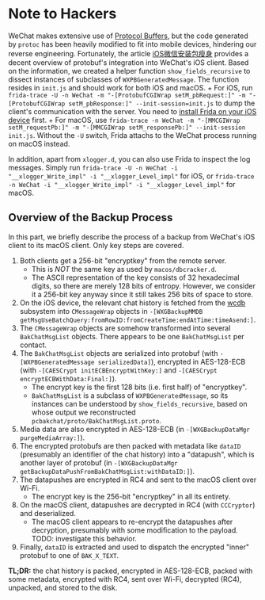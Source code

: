 # Note to Hackers

WeChat makes extensive use of [Protocol Buffers](https://developers.google.com/protocol-buffers), but the code generated by `protoc` has been heavily modified to fit into mobile devices, hindering our reverse engineering. Fortunately, the article [iOS微信安装包瘦身](https://cloud.tencent.com/developer/article/1030792) provides a decent overview of protobuf's integration into WeChat's iOS client. Based on the information, we created a helper function `show_fields_recursive` to dissect instances of subclasses of `WXPBGeneratedMessage`. The function resides in `init.js` and should work for both iOS and macOS.
    + For iOS, run `frida-trace -U -n WeChat -m "-[ProtobufCGIWrap setM_pbRequest:]" -m "-[ProtobufCGIWrap setM_pbResponse:]" --init-session=init.js` to dump the client's communication with the server. You need to [install Frida on your iOS device](https://frida.re/docs/ios/) first.
    + For macOS, use `frida-trace -n WeChat -m "-[MMCGIWrap setM_requestPb:]" -m "-[MMCGIWrap setM_responsePb:]" --init-session init.js`. Without the `-U` switch, Frida attachs to the WeChat process running on macOS instead.

In addition, apart from `xlogger.d`, you can also use Frida to inspect the log messages. Simply run `frida-trace -U -n WeChat -i "__xlogger_Write_impl" -i "__xlogger_Level_impl"` for iOS, or `frida-trace -n WeChat -i "__xlogger_Write_impl" -i "__xlogger_Level_impl"` for macOS.

## Overview of the Backup Process

In this part, we briefly describe the process of a backup from WeChat's iOS client to its macOS client. Only key steps are covered.

1. Both clients get a 256-bit "encryptkey" from the remote server.
    + This is *NOT* the same key as used by `macos/dbcracker.d`.
    + The ASCII representation of the key consists of 32 hexadecimal digits, so there are merely 128 bits of entropy. However, we consider it a 256-bit key anyway since it still takes 256 bits of space to store.
2. On the iOS device, the relevant chat history is fetched from the [wcdb](https://github.com/Tencent/wcdb) subsystem into `CMessageWrap` objects in `-[WXGBackupMMDB getMsgUseBatchQuery:fromRowID:fromCreateTime:endAtTime:timeAsend:]`.
3. The `CMessageWrap` objects are somehow transformed into several `BakChatMsgList` objects. There appears to be one `BakChatMsgList` per contact.
4. The `BakChatMsgList` objects are serialized into protobuf (with `-[WXPBGeneratedMessage serializedData]`), encrypted in AES-128-ECB (with `-[CAESCrypt initECBEncryptWithKey:]` and `-[CAESCrypt encryptECBWithData:Final:]`).
    + The encrypt key is the first 128 bits (i.e. first half) of "encryptkey".
    + `BakChatMsgList` is a subclass of `WXPBGeneratedMessage`, so its instances can be understood by `show_fields_recursive`, based on whose output we reconstructed `pcbakchat/proto/BakChatMsgList.proto`.
5. Media data are also encrypted in AES-128-ECB (in `-[WXGBackupDataMgr purgeMediaArray:]`).
6. The encrypted protobufs are then packed with metadata like `dataID` (presumably an identifier of the chat history) into a "datapush", which is another layer of protobuf (in `-[WXGBackupDataMgr getBackupDataPushFromBakChatMsgList:withDataID:]`).
7. The datapushes are encrypted in RC4 and sent to the macOS client over Wi-Fi.
    + The encrypt key is the 256-bit "encryptkey" in all its entirety.
8. On the macOS client, datapushes are decrypted in RC4 (with `CCCryptor`) and deserialized.
    + The macOS client appears to re-encrypt the datapushes after decryption, presumably with some modification to the payload. TODO: investigate this behavior.
9. Finally, `dataID` is extracted and used to dispatch the encrypted "inner" protobuf to one of `BAK_X_TEXT`.

**TL;DR:** the chat history is packed, encrypted in AES-128-ECB, packed with some metadata, encrypted with RC4, sent over Wi-Fi, decrypted (RC4), unpacked, and stored to the disk.